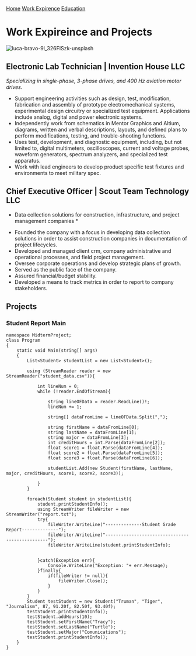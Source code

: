 [Home](https://github.com/JZWhite3/IT100_Midterm/blob/main/README.md)
[Work Expirence](https://github.com/JZWhite3/IT100_Midterm/blob/main/WorkExperience.md)
[Education](https://github.com/JZWhite3/IT100_Midterm/blob/main/Education.md)
# Work Expireince and Projects
![luca-bravo-9l_326FISzk-unsplash](https://user-images.githubusercontent.com/123113593/226236986-5a69762c-d723-4dfb-bd89-cd81a53a1009.jpg)

## Electronic Lab Technician | Invention House LLC 
*Specializing in single-phase, 3-phase drives, and 400 Hz aviation motor drives.*      
- Support engineering activities such as design, test, modification, fabrication and assembly of prototype electromechanical systems, experimental design circuitry or specialized test equipment. Applications include analog, digital and power electronic systems.
- Independently work from schematics in Mentor Graphics and Altium, diagrams, written and verbal descriptions, layouts, and defined plans to perform modifications, testing, and trouble-shooting functions.
- Uses test, development, and diagnostic equipment, including, but not limited to, digital multimeters, oscilloscopes, current and voltage probes, waveform generators, spectrum analyzers, and specialized test apparatus.
- Work with lead engineers to develop product specific test fixtures and environments to meet military spec.

## Chief Executive Officer | Scout Team Technology LLC 
* Data collection solutions for construction, infrastructure, and project management companies *
- Founded the company with a focus in developing data collection solutions in order to assist construction companies in documentation of project lifecycles.
- Developed and managed client crm, company administrative and operational processes, and field project management.
- Oversee corporate operations and develop strategic plans of growth.
- Served as the public face of the company.
- Assured financial/budget stability.
- Developed a means to track metrics in order to report to company stakeholders.

## Projects 
### Student Report Main
```
namespace MidtermProject;
class Program
{
    static void Main(string[] args)
    {
        List<Student> studentList = new List<Student>();

        using (StreamReader reader = new StreamReader("student_data.csv")){
                
            int lineNum = 0;
            while (!reader.EndOfStream){

                string lineOFData = reader.ReadLine()!;
                lineNum += 1;

                string[] dataFromLine = lineOFData.Split(",");

                string firstName = dataFromLine[0];
                string lastName = dataFromLine[1];
                string major = dataFromLine[3];
                int creditHours = int.Parse(dataFromLine[2]);
                float score1 = float.Parse(dataFromLine[4]);
                float score2 = float.Parse(dataFromLine[5]);
                float score3 = float.Parse(dataFromLine[6]);
                    
                studentList.Add(new Student(firstName, lastName, major, creditHours, score1, score2, score3));
                    
            }
        }

        foreach(Student student in studentList){
            student.printStudentInfo();
            using StreamWriter fileWriter = new StreamWriter("report.txt");
            try{
                fileWriter.WriteLine("--------------Student Grade Report--------------");
                fileWriter.WriteLine("------------------------------------------------");
                fileWriter.WriteLine(student.printStudentInfo);
            
  
            }catch(Exception err){
                Console.WriteLine("Exception: "+ err.Message);
            }finally{
                if(fileWriter != null){
                    fileWriter.Close();
                }
            }
        }      
        Student testStudent = new Student("Truman", "Tiger", "Journalism", 87, 91.20f, 82.50f, 93.40f);
        testStudent.printStudentInfo();
        testStudent.addHours(10);
        testStudent.setFirstName("Tracy");
        testStudent.setLastName("Turtle");
        testStudent.setMajor("Comunications");
        testStudent.printStudentInfo();
    }
}
```
